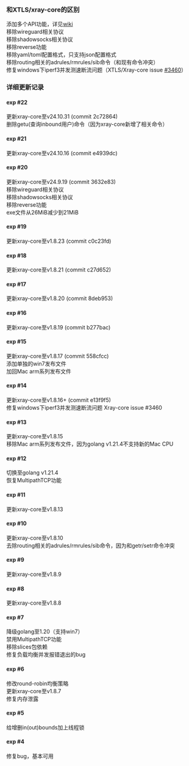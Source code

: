 ### 和XTLS/xray-core的区别
添加多个API功能，详见[wiki](https://github.com/vrnobody/xraye/wiki)  
移除wireguard相关协议  
移除shadowsocks相关协议  
移除reverse功能  
移除yaml/toml配置格式，只支持json配置格式  
移除routing相关的adrules/rmrules/sib命令（和现有命令冲突）  
修复windows下iperf3并发测速断流问题（XTLS/Xray-core issue [#3460](https://github.com/XTLS/Xray-core/issues/3460)）  

### 详细更新记录

#### exp #22
更新xray-core至v24.10.31 (commit 2c72864)  
删除getu(查询inbound用户)命令（因为xray-core新增了相关命令）  

#### exp #21
更新xray-core至v24.10.16 (commit e4939dc)  

#### exp #20
更新xray-core至v24.9.19 (commit 3632e83)  
移除wireguard相关协议  
移除shadowsocks相关协议  
移除reverse功能  
exe文件从26MiB减少到21MiB  

#### exp #19
更新xray-core至v1.8.23 (commit c0c23fd)  

#### exp #18
更新xray-core至v1.8.21 (commit c27d652)  

#### exp #17
更新xray-core至v1.8.20 (commit 8deb953)  

#### exp #16
更新xray-core至v1.8.19 (commit b277bac)  

#### exp #15
更新xray-core至v1.8.17 (commit 558cfcc)  
添加单独的win7发布文件  
加回Mac arm系列发布文件  

#### exp #14
更新xray-core至v1.8.16+ (commit e13f9f5)  
修复windows下iperf3并发测速断流问题 Xray-core issue #3460  

#### exp #13
更新xray-core至v1.8.15  
移除Mac arm系列发布文件，因为golang v1.21.4不支持新的Mac CPU  

#### exp #12
切换至golang v1.21.4  
恢复MultipathTCP功能  

#### exp #11
更新xray-core至v1.8.13  

#### exp #10
更新xray-core至v1.8.10  
去除routing相关的adrules/rmrules/sib命令，因为和getr/setr命令冲突  

#### exp #9
更新xray-core至v1.8.9  

#### exp #8
更新xray-core至v1.8.8  

#### exp #7
降级golang至1.20（支持win7）  
禁用MultipathTCP功能  
移除slices包依赖  
修复负载均衡并发报错退出的bug  

#### exp #6
修改round-robin均衡策略  
更新xray-core至v1.8.7  
修复内存泄露  

#### exp #5
给增删in(out)bounds加上线程锁  

#### exp #4
修复bug，基本可用  
